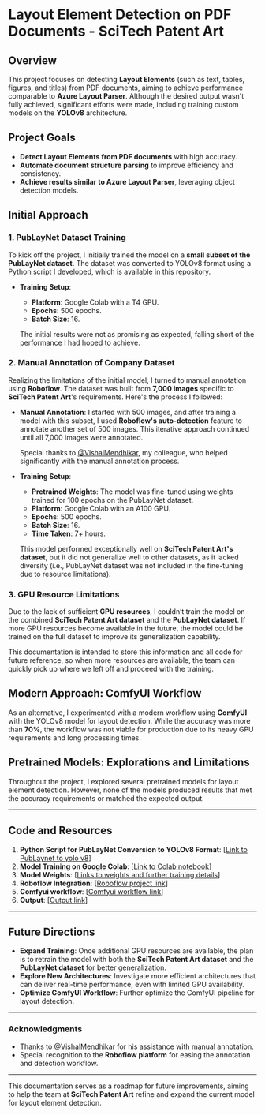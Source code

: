 # Layout Element Detection on PDF Documents - SciTech Patent Art

## Overview

This project focuses on detecting **Layout Elements** (such as text, tables, figures, and titles) from PDF documents, aiming to achieve performance comparable to **Azure Layout Parser**. Although the desired output wasn't fully achieved, significant efforts were made, including training custom models on the **YOLOv8** architecture.

## Project Goals

- **Detect Layout Elements from PDF documents** with high accuracy.
- **Automate document structure parsing** to improve efficiency and consistency.
- **Achieve results similar to Azure Layout Parser**, leveraging object detection models.

## Initial Approach

### 1. PubLayNet Dataset Training

To kick off the project, I initially trained the model on a **small subset of the PubLayNet dataset**. The dataset was converted to YOLOv8 format using a Python script I developed, which is available in this repository.

- **Training Setup**: 
  - **Platform**: Google Colab with a T4 GPU.
  - **Epochs**: 500 epochs.
  - **Batch Size**: 16.
  
  The initial results were not as promising as expected, falling short of the performance I had hoped to achieve.

### 2. Manual Annotation of Company Dataset

Realizing the limitations of the initial model, I turned to manual annotation using **Roboflow**. The dataset was built from **7,000 images** specific to **SciTech Patent Art**'s requirements. Here's the process I followed:

- **Manual Annotation**: I started with 500 images, and after training a model with this subset, I used **Roboflow's auto-detection** feature to annotate another set of 500 images. This iterative approach continued until all 7,000 images were annotated.
  
  Special thanks to [@VishalMendhikar](https://github.com/VishalMendhikar), my colleague, who helped significantly with the manual annotation process.

- **Training Setup**:
  - **Pretrained Weights**: The model was fine-tuned using weights trained for 100 epochs on the PubLayNet dataset.
  - **Platform**: Google Colab with an A100 GPU.
  - **Epochs**: 500 epochs.
  - **Batch Size**: 16.
  - **Time Taken**: 7+ hours.

  This model performed exceptionally well on **SciTech Patent Art's dataset**, but it did not generalize well to other datasets, as it lacked diversity (i.e., PubLayNet dataset was not included in the fine-tuning due to resource limitations).

### 3. GPU Resource Limitations

Due to the lack of sufficient **GPU resources**, I couldn’t train the model on the combined **SciTech Patent Art dataset** and the **PubLayNet dataset**. If more GPU resources become available in the future, the model could be trained on the full dataset to improve its generalization capability.

This documentation is intended to store this information and all code for future reference, so when more resources are available, the team can quickly pick up where we left off and proceed with the training.

## Modern Approach: ComfyUI Workflow

As an alternative, I experimented with a modern workflow using **ComfyUI** with the YOLOv8 model for layout detection. While the accuracy was more than **70%**, the workflow was not viable for production due to its heavy GPU requirements and long processing times.

## Pretrained Models: Explorations and Limitations

Throughout the project, I explored several pretrained models for layout element detection. However, none of the models produced results that met the accuracy requirements or matched the expected output.

---

## Code and Resources

1. **Python Script for PubLayNet Conversion to YOLOv8 Format**: [[Link to PubLaynet to yolo v8](https://github.com/Abhik35/layout-element-detection/blob/main/PubLayNet%20to%20YOLOv8%20Format/convert_PubLayNet_model.py)]
2. **Model Training on Google Colab**: [[Link to Colab notebook](https://github.com/Abhik35/layout-element-detection/blob/main/Model%20Training/train_yolov8_object_detection_on_custom_dataset.ipynb)]
3. **Model Weights**: [[Links to weights and further training details](https://github.com/Abhik35/layout-element-detection/tree/main/Model%20Weights)]
4. **Roboflow Integration**: [[Roboflow project link](https://universe.roboflow.com/patent-jskng/table-figure-detection/dataset/22)]
5. **Comfyui workflow**: [[Comfyui workflow link](https://github.com/prodogape/Comfyui-Yolov8-JSON)]
6. **Output**: [[Output link](https://github.com/prodogape/Comfyui-Yolov8-JSON)]

---

## Future Directions

- **Expand Training**: Once additional GPU resources are available, the plan is to retrain the model with both the **SciTech Patent Art dataset** and the **PubLayNet dataset** for better generalization.
- **Explore New Architectures**: Investigate more efficient architectures that can deliver real-time performance, even with limited GPU availability.
- **Optimize ComfyUI Workflow**: Further optimize the ComfyUI pipeline for layout detection.

---

### Acknowledgments

- Thanks to [@VishalMendhikar](https://github.com/VishalMendhikar) for his assistance with manual annotation.
- Special recognition to the **Roboflow platform** for easing the annotation and detection workflow.

---

This documentation serves as a roadmap for future improvements, aiming to help the team at **SciTech Patent Art** refine and expand the current model for layout element detection.
